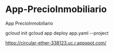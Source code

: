 # App-PrecioInmobiliario
App PrecioInmobiliario

gcloud init
gcloud app deploy app.yaml --project

https://circular-ether-338123.uc.r.appspot.com/
